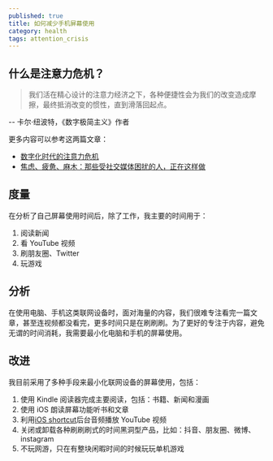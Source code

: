 ```yaml
---
published: true
title: 如何减少手机屏幕使用
category: health
tags: attention_crisis
---
```


## 什么是注意力危机？

> 我们活在精心设计的注意力经济之下，各种便捷性会为我们的改变造成摩擦，最终抵消改变的惯性，直到滑落回起点。

-- 卡尔·纽波特，《数字极简主义》作者

更多内容可以参考这两篇文章：

- [数字化时代的注意力危机](https://goooooouwa.github.io/society/2018/04/13/hooked.html)
- [焦虑、疲惫、麻木：那些受社交媒体困扰的人，正在这样做](http://www.woshipm.com/it/4502532.html)

## 度量

在分析了自己屏幕使用时间后，除了工作，我主要的时间用于：

1. 阅读新闻
1. 看 YouTube 视频
1. 刷朋友圈、Twitter
1. 玩游戏

## 分析

在使用电脑、手机这类联网设备时，面对海量的内容，我们很难专注看完一篇文章，甚至连视频都没看完，更多时间只是在刷刷刷。为了更好的专注于内容，避免无谓的时间消耗，我需要最小化电脑和手机的屏幕使用。

## 改进

我目前采用了多种手段来最小化联网设备的屏幕使用，包括：

1. 使用 Kindle 阅读器完成主要阅读，包括：书籍、新闻和漫画
1. 使用 iOS 朗读屏幕功能听书和文章
1. 利用[iOS shortcut](https://routinehub.co/shortcut/6622/)后台音频播放 YouTube 视频
1. 关闭或卸载各种刷刷刷式的时间黑洞型产品，比如：抖音、朋友圈、微博、instagram
1. 不玩网游，只在有整块闲暇时间的时候玩玩单机游戏
